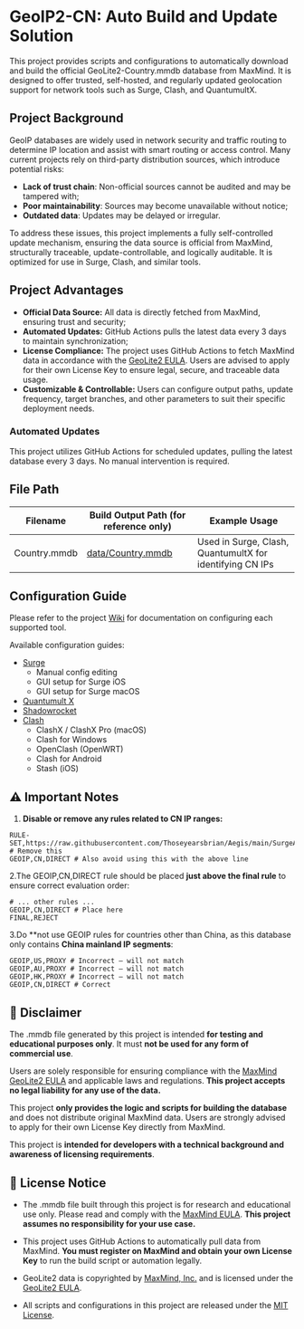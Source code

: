 # **GeoIP2-CN: Auto Build and Update Solution**

This project provides scripts and configurations to automatically download and build the official GeoLite2-Country.mmdb database from MaxMind. It is designed to offer trusted, self-hosted, and regularly updated geolocation support for network tools such as Surge, Clash, and QuantumultX.

## **Project Background**

GeoIP databases are widely used in network security and traffic routing to determine IP location and assist with smart routing or access control. Many current projects rely on third-party distribution sources, which introduce potential risks:

- **Lack of trust chain**: Non-official sources cannot be audited and may be tampered with;
- **Poor maintainability**: Sources may become unavailable without notice;
- **Outdated data**: Updates may be delayed or irregular.

To address these issues, this project implements a fully self-controlled update mechanism, ensuring the data source is official from MaxMind, structurally traceable, update-controllable, and logically auditable. It is optimized for use in Surge, Clash, and similar tools.

## **Project Advantages**

- **Official Data Source:** All data is directly fetched from MaxMind, ensuring trust and security;
- **Automated Updates:** GitHub Actions pulls the latest data every 3 days to maintain synchronization;
- **License Compliance:** The project uses GitHub Actions to fetch MaxMind data in accordance with the [GeoLite2 EULA](https://www.maxmind.com/en/geolite2/eula). Users are advised to apply for their own License Key to ensure legal, secure, and traceable data usage.
- **Customizable & Controllable:** Users can configure output paths, update frequency, target branches, and other parameters to suit their specific deployment needs.

### **Automated Updates**

This project utilizes GitHub Actions for scheduled updates, pulling the latest database every 3 days. No manual intervention is required.

## **File Path**

| **Filename** | **Build Output Path (for reference only)**                   | **Example Usage**                                        |
| ------------ | ------------------------------------------------------------ | -------------------------------------------------------- |
| Country.mmdb | [data/Country.mmdb](https://raw.githubusercontent.com/Thoseyearsbrian/GeoIP2-CN/main/data/Country.mmdb) | Used in Surge, Clash, QuantumultX for identifying CN IPs |

## **Configuration Guide**

Please refer to the project [Wiki](https://github.com/Thoseyearsbrian/GeoIP2-CN/wiki/Surge) for documentation on configuring each supported tool.

Available configuration guides:

- [Surge](https://github.com/Thoseyearsbrian/GeoIP2-CN/wiki/Surge)
  - Manual config editing
  - GUI setup for Surge iOS
  - GUI setup for Surge macOS
- [Quantumult X](https://github.com/Thoseyearsbrian/GeoIP2-CN/wiki/Quantumult-X)
- [Shadowrocket](https://github.com/Thoseyearsbrian/GeoIP2-CN/wiki/Shadowrocket)
- [Clash](https://github.com/Thoseyearsbrian/GeoIP2-CN/wiki/Clash)
  - ClashX / ClashX Pro (macOS)
  - Clash for Windows
  - OpenClash (OpenWRT)
  - Clash for Android
  - Stash (iOS)

## **⚠️ Important Notes**

1. **Disable or remove any rules related to CN IP ranges:**

```
RULE-SET,https://raw.githubusercontent.com/Thoseyearsbrian/Aegis/main/SurgeAegis/rules/China.list,DIRECT # Remove this
GEOIP,CN,DIRECT # Also avoid using this with the above line
```

2.The GEOIP,CN,DIRECT rule should be placed **just above the final rule** to ensure correct evaluation order:

```
# ... other rules ...
GEOIP,CN,DIRECT # Place here
FINAL,REJECT
```

3.Do **not use GEOIP rules for countries other than China, as this database only contains **China mainland IP segments**:

```
GEOIP,US,PROXY # Incorrect – will not match
GEOIP,AU,PROXY # Incorrect – will not match
GEOIP,HK,PROXY # Incorrect – will not match
GEOIP,CN,DIRECT # Correct
```

## **🔐 Disclaimer**

The .mmdb file generated by this project is intended **for testing and educational purposes only**. It must **not be used for any form of commercial use**.

Users are solely responsible for ensuring compliance with the [MaxMind GeoLite2 EULA](https://www.maxmind.com/en/geolite2/eula) and applicable laws and regulations. **This project accepts no legal liability for any use of the data.**

This project **only provides the logic and scripts for building the database** and does not distribute original MaxMind data. Users are strongly advised to apply for their own License Key directly from MaxMind.

This project is **intended for developers with a technical background and awareness of licensing requirements**.

## **🏅 License Notice**

- The .mmdb file built through this project is for research and educational use only. Please read and comply with the [MaxMind EULA](https://www.maxmind.com/en/geolite2/eula). **This project assumes no responsibility for your use case.**

- This project uses GitHub Actions to automatically pull data from MaxMind. **You must register on MaxMind and obtain your own License Key** to run the build script or automation legally.
- GeoLite2 data is copyrighted by [MaxMind, Inc.](https://www.maxmind.com/) and is licensed under the [GeoLite2 EULA](https://www.maxmind.com/en/geolite2/eula).
- All scripts and configurations in this project are released under the [MIT License](https://raw.githubusercontent.com/Thoseyearsbrian/GeoIP2-CN/main/LICENSE).
